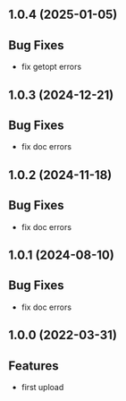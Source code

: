 ## 1.0.4 (2025-01-05)

## Bug Fixes

- fix getopt errors

## 1.0.3 (2024-12-21)

## Bug Fixes

- fix doc errors

## 1.0.2 (2024-11-18)

## Bug Fixes

- fix doc errors

## 1.0.1 (2024-08-10)

## Bug Fixes

- fix doc errors

## 1.0.0 (2022-03-31)

## Features

- first upload